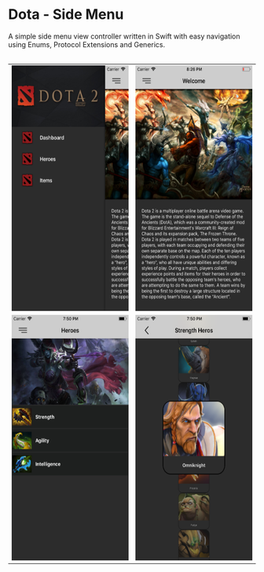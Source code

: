 # Dota - Side Menu

A simple side menu view controller written in Swift with easy navigation using Enums, Protocol Extensions and Generics.<br /><br />

<table style="width:100%">
  <tr>
    <td><img src="https://github.com/AnasAlhasani/Dota2/blob/master/Screenshots/SideMenu.png" alt="Dota" height=500/></td>
    <td><img src="https://github.com/AnasAlhasani/Dota2/blob/master/Screenshots/Dashboard.png" alt="Dota" height=500/></td>
  </tr>
  <tr>
  <td><img src="https://github.com/AnasAlhasani/Dota2/blob/master/Screenshots/Heroes.png" alt="Dota" height=500/></td>
  <td><img src="https://github.com/AnasAlhasani/Dota2/blob/master/Screenshots/HeroesDetails.png" alt="Dota" height=500/></td>
  </tr>
</table>
